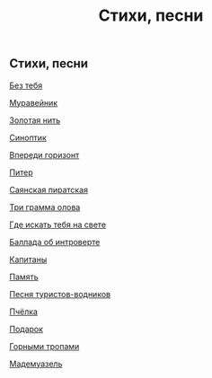 ﻿---
layout: page
title: Стихи, песни
expert: Стихи и песни (с аккордами) Марка Шевченко.
---

## Стихи, песни

[Без тебя](without-you.md)

[Муравейник](anthill.md)

[Золотая нить](gold-thread.md)

[Синоптик](synoptic.md)

[Впереди горизонт](horizon-ahead.md)

[Питер](piter.md)

[Саянская пиратская](sayan-pirate-song.md)

[Три грамма олова](three-grams-of-tin.md)

[Где искать тебя на свете](where-to-look-for-you-in-world.md)

[Баллада об интроверте](ballad-about-introvert.md)

[Капитаны](capitans.md)

[Память](memory.md)

[Песня туристов-водников](song-of-water-tourists.md)

[Пчёлка](little-bee.md)

[Подарок](present.md)

[Горными тропами](walking-a-mountain-path.md)

[Мадемуазель](mademoiselle.md)
